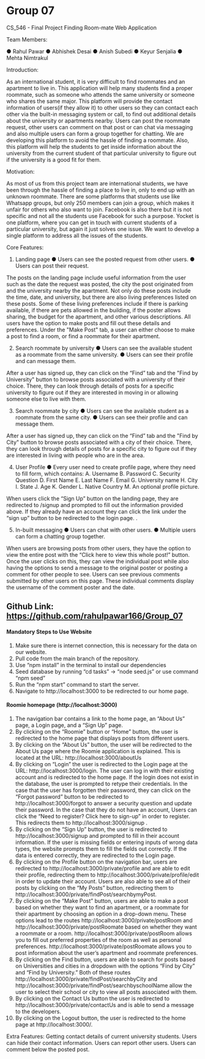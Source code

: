 # Group 07

CS_546 - Final Project
Finding Room-mate Web Application

Team Members:

● Rahul Pawar
● Abhishek Desai
● Anish Subedi
● Keyur Senjalia
● Mehta Nimtrakul

Introduction:

As an international student, it is very difficult to find roommates and an apartment to live in. This application will help many students find a proper roommate, such as someone who attends the same university or someone who shares the same major. This platform will provide the contact information of users(if they allow it) to other users so they can contact each other via the built-in messaging system or call, to find out additional details about the university or apartments nearby. Users can post the roommate request, other users can comment on that post or can chat via messaging and also multiple users can form a group together for chatting. We are developing this platform to avoid the hassle of finding a roommate. Also, this platform will help the students to get inside information about the university from the current student of that particular university to figure out if the university is a good fit for them.

Motivation:

As most of us from this project team are international students, we have been through the hassle of finding a place to live in, only to end up with an unknown roommate. There are some platforms that students use like Whatsapp groups, but only 250 members can join a group, which makes it unfair for others who also want to join. Facebook is also there but it is not specific and not all the students use Facebook for such a purpose. Yocket is one platform, where you can get in touch with current students of a particular university, but again it just solves one issue. We want to develop a single platform to address all the issues of the students.

Core Features:

1. Landing page
   ● Users can see the posted request from other users.
   ● Users can post their request.

The posts on the landing page include useful information from the user such as the date the request was posted, the city the post originated from and the university nearby the apartment. Not only do these posts include the time, date, and university, but there are also living preferences listed on these posts. Some of these living preferences include if there is parking available, if there are pets allowed in the building, if the poster allows sharing, the budget for the apartment, and other various descriptions. All users have the option to make posts and fill out these details and preferences. Under the "Make Post" tab, a user can either choose to make a post to find a room, or find a roommate for their apartment.

2. Search roommate by university
   ● Users can see the available student as a roommate from the same
   university.
   ● Users can see their profile and can message them.

After a user has signed up, they can click on the “Find” tab and the "Find by University" button to browse posts associated with a university of their choice. There, they can look through details of posts for a specific university to figure out if they are interested in moving in or allowing someone else to live with them.

3. Search roommate by city
   ● Users can see the available student as a roommate from the same city.
   ● Users can see their profile and can message them.

After a user has signed up, they can click on the “Find” tab and the "Find by City" button to browse posts associated with a city of their choice. There, they can look through details of posts for a specific city to figure out if they are interested in living with people who are in the area.

4. User Profile
   ● Every user need to create profile page, where they need to fill form, which contains:
   A. Username
   B. Password
   C. Security Question
   D. First Name
   E. Last Name
   F. Email
   G. University name
   H. City
   I. State
   J. Age
   K. Gender
   L. Native Country
   M. An optional profile picture.

When users click the “Sign Up” button on the landing page, they are redirected to /signup and prompted to fill out the information provided above. If they already have an account they can click the link under the “sign up” button to be redirected to the login page. .

5. In-built messaging
   ● Users can chat with other users.
   ● Multiple users can form a chatting group together.

When users are browsing posts from other users, they have the option to view the entire post with the “Click here to view this whole post!” button. Once the user clicks on this, they can view the individual post while also having the options to send a message to the original poster or posting a comment for other people to see. Users can see previous comments submitted by other users on this page. These individual comments display the username of the comment poster and the date.

## Github Link: https://github.com/rahulpawar166/Group_07
#### Mandatory Steps to Use Website
1. Make sure there is internet connection, this is necessary for the data on our website.
2. Pull code from the main branch of the repository.
3. Use “npm install” in the terminal to install our dependencies 
4. Seed database by running “cd tasks” -> “node seed.js” or use command “npm seed”
5. Run the “npm start” command to start the server. 
6. Navigate to http://localhost:3000 to be redirected to our home page.

####  Roomie homepage (http://localhost:3000)
1. The navigation bar contains a link to the home page, an “About Us” page, a Login page, and a “Sign Up” page.
2. By clicking on the “Roomie” button or “Home” button, the user is redirected to the home page that displays posts from different users. 
3. By clicking on the “About Us” button, the user will be redirected to the About Us page where the Roomie application is explained. This is located at the URL: http://localhost:3000/aboutUs 
4. By clicking on “Login” the user is redirected to the Login page at the URL: http://localhost:3000/login. The user can log in with their existing account and is redirected to the home page. If the login does not exist in the database, the user is prompted to retype their credentials. In the case that the user has forgotten their password, they can click on the “Forgot password” button to be redirected to http://localhost:3000/forgot to answer a security question and update their password. In the case that they do not have an account, Users can click the “Need to register? Click here to sign-up” in order to register. This redirects them to http://localhost:3000/signup . 
5. By clicking on the “Sign Up” button, the user is redirected to http://localhost:3000/signup and prompted to fill in their account information. If the user is missing fields or entering inputs of wrong data types, the website prompts them to fill the fields out correctly. If the data is entered correctly, they are redirected to the Login page. 
6. By clicking on the Profile button on the navigation bar, users are redirected to http://localhost:3000/private/profile and are able to edit their profile, redirecting them to http://localhost:3000/private/profile/edit in order to update their account. Users are also able to see all of their posts by clicking on the “My Posts” button, redirecting them to http://localhost:3000/private/findPost/searchbymyPost. 
7. By clicking on the “Make Post” button, users are able to make a post based on whether they want to find an apartment, or a roommate for their apartment by choosing an option in a drop-down menu. These options lead to the routes  http://localhost:3000/private/postRoom and http://localhost:3000/private/postRoomate based on whether they want a roommate or a room. http://localhost:3000/private/postRoom allows you to fill out preferred properties of the room as well as personal preferences. http://localhost:3000/private/postRoomate allows you to post information about the user’s apartment and roommate preferences.
8. By clicking on the Find button, users are able to search for posts based on Universities and cities in a dropdown with the options “Find by City” and “Find by University.” Both of these routes http://localhost:3000/private/findPost/searchbyCity and http://localhost:3000/private/findPost/searchbyschoolName allow the user to select their school or city to view all posts associated with them. 
9. By clicking on the Contact Us button the user is redirected to http://localhost:3000/private/contactUs and is able to send a message to the developers. 
10. By clicking on the Logout button, the user is redirected to the home page at http://localhost:3000/. 
 
Extra Features:
Getting contact details of current university students.
Users can hide their contact information.
Users can report other users.
Users can comment below the posted post.


